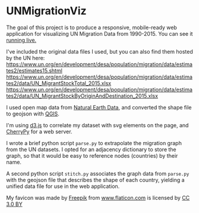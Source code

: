 # UNMigrationViz
The goal of this project is to produce a responsive, mobile-ready web application for visualizing UN Migration Data from 1990-2015. You can see it [running live.](http://cogitam.us)

I've included the original data files I used, but you can also find them hosted by the UN here:
https://www.un.org/en/development/desa/population/migration/data/estimates2/estimates15.shtml
https://www.un.org/en/development/desa/population/migration/data/estimates2/data/UN_MigrantStockTotal_2015.xlsx
https://www.un.org/en/development/desa/population/migration/data/estimates2/data/UN_MigrantStockByOriginAndDestination_2015.xlsx

I used open map data from [Natural Earth Data](http://www.naturalearthdata.com/downloads), and converted the shape file to geojson with [QGIS](http://www.qgis.org/).

I'm using [d3.js](https://d3js.org/) to correlate my dataset with svg elements on the page, and [CherryPy](http://cherrypy.org/) for a web server.

I wrote a brief python script `parse.py` to extrapolate the migration graph from the UN datasets. I opted for an adjacency dictionary to store the graph, so that it would be easy to reference nodes (countries) by their name.

A second python script `stitch.py` associates the graph data from `parse.py` with the geojson file that describes the shape of each country, yielding a unified data file for use in the web application.


My favicon was made by <a href="http://www.freepik.com" title="Freepik">Freepik</a> from <a href="http://www.flaticon.com" title="Flaticon">www.flaticon.com</a> is licensed by <a href="http://creativecommons.org/licenses/by/3.0/" title="Creative Commons BY 3.0" target="_blank">CC 3.0 BY</a>





